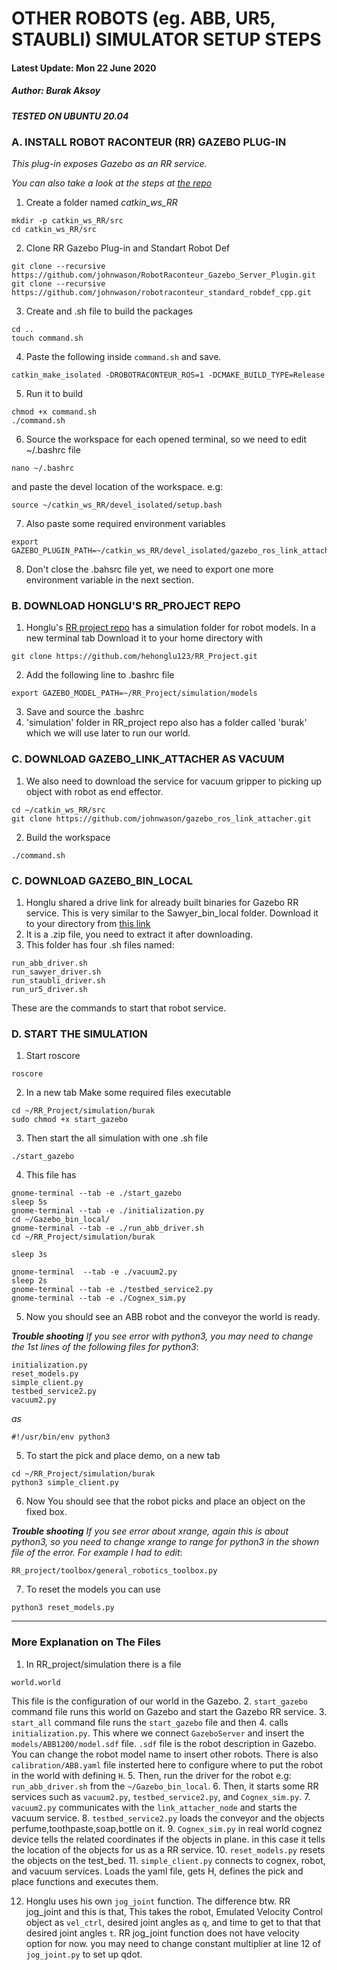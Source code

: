 # OTHER ROBOTS (eg. ABB, UR5, STAUBLI) SIMULATOR SETUP STEPS #


#### Latest Update: Mon 22 June 2020 ####
##### Author: Burak Aksoy #####

**_TESTED ON UBUNTU 20.04_**


### A. INSTALL ROBOT RACONTEUR (RR) GAZEBO PLUG-IN ###

*This plug-in exposes Gazebo as an RR service.*

*You can also take a look at the steps at [the repo](https://github.com/johnwason/RobotRaconteur_Gazebo_Server_Plugin)*

1. Create a folder named _catkin\_ws\_RR_
```
mkdir -p catkin_ws_RR/src
cd catkin_ws_RR/src
```
2. Clone RR Gazebo Plug-in and Standart Robot Def
```
git clone --recursive https://github.com/johnwason/RobotRaconteur_Gazebo_Server_Plugin.git
git clone --recursive https://github.com/johnwason/robotraconteur_standard_robdef_cpp.git
```
3. Create and .sh file to build the packages
```
cd ..
touch command.sh 
```
4. Paste the following inside `command.sh` and save. 
```
catkin_make_isolated -DROBOTRACONTEUR_ROS=1 -DCMAKE_BUILD_TYPE=Release
```
5. Run it to build
```
chmod +x command.sh
./command.sh
```
6. Source the workspace for each opened terminal, so we need to edit ~/.bashrc file
```
nano ~/.bashrc
``` 
and paste the devel location of the workspace. e.g:
```
source ~/catkin_ws_RR/devel_isolated/setup.bash
```
7. Also paste some required environment variables
```
export GAZEBO_PLUGIN_PATH=~/catkin_ws_RR/devel_isolated/gazebo_ros_link_attacher/lib
```
8. Don't close the .bahsrc file yet, we need to export one more environment variable in the next section.

### B. DOWNLOAD HONGLU'S RR_PROJECT REPO ###
1. Honglu's [RR project repo](https://github.com/hehonglu123/RR_Project) has a simulation folder for robot models. In a new terminal tab Download it to your home directory with
```
git clone https://github.com/hehonglu123/RR_Project.git
```
2. Add the following line to .bashrc file
```
export GAZEBO_MODEL_PATH=~/RR_Project/simulation/models
```
3. Save and source the .bashrc
4. 'simulation' folder in RR_project repo also has a folder called 'burak' which we will use later to run our world.

### C. DOWNLOAD GAZEBO_LINK_ATTACHER AS VACUUM ###
1. We also need to download the service for vacuum gripper to picking up object with robot as end effector.
```
cd ~/catkin_ws_RR/src
git clone https://github.com/johnwason/gazebo_ros_link_attacher.git
```
2. Build the workspace 
```
./command.sh
```

### C. DOWNLOAD GAZEBO_BIN_LOCAL ###
1. Honglu shared a drive link for already built binaries for Gazebo RR service. This is very similar to the Sawyer_bin_local folder.  Download it to your directory from [this link](https://drive.google.com/file/d/1G1jFxZfuNDkNXuYrplAQGmgsKm79-AnU/view?usp=sharing.)
2. It is a .zip file, you need to extract it after downloading. 
3. This folder has four .sh files named:
```
run_abb_driver.sh
run_sawyer_driver.sh
run_staubli_driver.sh
run_ur5_driver.sh
```
These are the commands to start that robot service. 

### D. START THE SIMULATION ###
1. Start roscore
```
roscore
```
2. In a new tab Make some required files executable
```
cd ~/RR_Project/simulation/burak
sudo chmod +x start_gazebo
```
3. Then start the all simulation with one .sh file
```
./start_gazebo
```
4. This file has
```
gnome-terminal --tab -e ./start_gazebo
sleep 5s
gnome-terminal --tab -e ./initialization.py
cd ~/Gazebo_bin_local/
gnome-terminal --tab -e ./run_abb_driver.sh
cd ~/RR_Project/simulation/burak

sleep 3s

gnome-terminal  --tab -e ./vacuum2.py
sleep 2s
gnome-terminal --tab -e ./testbed_service2.py
gnome-terminal --tab -e ./Cognex_sim.py
```

5. Now you should see an ABB robot and the conveyor the world is ready.


***Trouble shooting*** 
*If you see error with python3, you may need to change the 1st lines of the following files for python3*:
```
initialization.py
reset_models.py
simple_client.py
testbed_service2.py
vacuum2.py
```
*as* 
```
#!/usr/bin/env python3
```
5. To start the pick and place demo, on a new tab
```
cd ~/RR_Project/simulation/burak
python3 simple_client.py
```

6. Now You should see that the robot picks and place an object on the fixed box.

***Trouble shooting*** 
*If you see error about xrange, again this is about python3, so you need to change xrange to range for python3 in the shown file of the error. For example I had to edit*: 
```
RR_project/toolbox/general_robotics_toolbox.py
```

7. To reset the models you can use 
```
python3 reset_models.py
```

------
### More Explanation on The Files ###
1. In RR_project/simulation there is a file
```
world.world
```
This file is the configuration of our world in the Gazebo.
2. `start_gazebo` command file runs this world on Gazebo and start the Gazebo RR service.
3. `start_all` command file runs the `start_gazebo` file and then 
4. calls `initialization.py`. This where we connect `GazeboServer` and insert the `models/ABB1200/model.sdf` file. `.sdf` file is the robot description in Gazebo. You can change the robot model name to insert other robots. There is also `calibration/ABB.yaml` file insterted here to configure where to put the robot in the world with defining `H`.
5. Then, run the driver for the robot e.g: `run_abb_driver.sh` from the `~/Gazebo_bin_local`.
6. Then, it starts some RR services such as `vacuum2.py`, `testbed_service2.py`, and `Cognex_sim.py`. 
7. `vacuum2.py` communicates with the `link_attacher_node` and starts the vacuum service.
8. `testbed_service2.py` loads the conveyor and the objects perfume,toothpaste,soap,bottle on it. 
9. `Cognex_sim.py` in real world cognez device tells the related coordinates if the objects in plane. in this case it tells the location of the objects for us as a RR service.
10. `reset_models.py` resets the objects on the test_bed.
11. `simple_client.py` connects to cognex, robot, and vacuum services. Loads the yaml file, gets H, defines the pick and place functions and executes them.

12. Honglu uses his own `jog_joint` function. The difference btw. RR jog_joint and this is that, This takes the robot, Emulated Velocity Control object as `vel_ctrl`, desired joint angles as `q`, and time to get to that that desired joint angles `t`. RR jog_joint function does not have velocity option for now. you may need to change constant multiplier at line 12 of `jog_joint.py` to set up qdot. 




